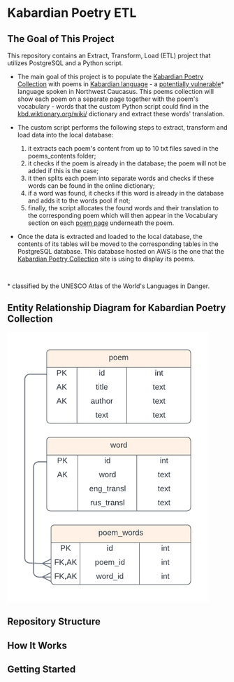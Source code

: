 # Kabardian Poetry ETL

## The Goal of This Project

This repository contains an Extract, Transform, Load (ETL) project that utilizes PostgreSQL and a Python script.

- The main goal of this project is to populate the [Kabardian Poetry Collection](https://kabardian-poems-collection-b906b8b63b33.herokuapp.com/) with poems in [Kabardian language](https://en.wikipedia.org/wiki/Kabardian_language) - a [potentially vulnerable](https://en.wal.unesco.org/countries/russian-federation/languages/kabardian)* language spoken in Northwest Caucasus. This poems collection will show each poem on a separate page together with the poem's vocabulary - words that the custom Python script could find in the [kbd.wiktionary.org/wiki/](https://kbd.wiktionary.org/wiki/%D0%9D%D0%B0%D0%BF%D1%8D%D0%BA%D3%80%D1%83%D1%8D%D1%86%D3%80_%D0%BD%D1%8D%D1%85%D1%8A%D1%8B%D1%89%D1%85%D1%8C%D1%8D) dictionary and extract these words' translation.

- The custom script performs the following steps to extract, transform and load data into the local database:
    1. it extracts each poem's content from up to 10 txt files saved in the poems_contents folder;
    2. it checks if the poem is already in the database; the poem will not be added if this is the case;
    3. it then splits each poem into separate words and checks if these words can be found in the online dictionary;
    4. if a word was found, it checks if this word is already in the database and adds it to the words pool if not;
    5. finally, the script allocates the found words and their translation to the corresponding poem which will then appear in the Vocabulary section on each [poem page](https://kabardian-poems-collection-b906b8b63b33.herokuapp.com/poems/1/) underneath the poem.
     
- Once the data is extracted and loaded to the local database, the contents of its tables will be moved to the corresponding tables in the PostgreSQL database. This database hosted on AWS is the one that the [Kabardian Poetry Collection](https://kabardian-poems-collection-b906b8b63b33.herokuapp.com/) site is using to display its poems.

<br>

\* classified by the UNESCO Atlas of the World's Languages in Danger.

## Entity Relationship Diagram for Kabardian Poetry Collection

![alt text](./docs/poems_collection_erd.png "Kabardian Poetry Collection Postgres DB ERD")





## Repository Structure

## How It Works

## Getting Started













<!-- # Use an official Python runtime as a parent image
FROM python:3.11-slim

# Set the working directory in the container
WORKDIR /app

# Install Poetry, PostgreSQL development libraries, PostgreSQL client utilities, and psycopg2
RUN apt-get update \
    && apt-get install -y libpq-dev gcc postgresql-client \
    && pip install poetry psycopg2

# Copy the pyproject.toml and poetry.lock files
COPY pyproject.toml poetry.lock ./

# Install dependencies via Poetry
RUN poetry config virtualenvs.create false && poetry install --no-interaction --no-ansi

# Copy the current directory contents into the container at /app
COPY . .

# Run the Python script
CMD ["python", "insert_data.py"]

# https://dev.to/ag2byte/connect-your-local-resources-from-inside-your-docker-container-h4k -->